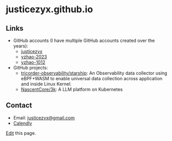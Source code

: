 # justicezyx.github.io

## Links
* GitHub accounts (I have multiple GitHub accounts created over the years):
  * [justicezyx](https://github.com/justicezyx)
  * [yzhao-2023](https://github.com/yzhao-2023)
  * [yzhao-1012](https://github.com/yzhao1012)
* GitHub projects:
  * [tricorder-observability/starship](https://github.com/tricorder-observability/starship):
    An Observability data collector using eBPF+WASM to enable universal data collection across application and inside Linux Kernel.
  * [NascentCore/3k](https://github.com/NascentCore/3k):
    A LLM platform on Kubernetes

## Contact
* Email: justicezyx@gmail.com
* [Calendly](https://calendly.com/yaxiong/30min)

[Edit](https://github.com/justicezyx/justicezyx.github.io/blob/main/README.md) this page.
